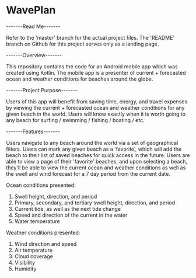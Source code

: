 # WavePlan
-------Read Me-------

Refer to the 'master' branch for the actual project files. The 'README' branch on Github for this project serves only as a landing page.

-------Overview-------

This repository contains the code for an Android mobile app which was created using Kotlin. The mobile app is a presenter of current + forecasted ocean and weather conditions for beaches around the globe.

-------Project Purpose-------

Users of this app will benefit from saving time, energy, and travel expenses by viewing the current + forecasted ocean and weather conditions for any given beach in the world. Users will know exactly when it is worth going to any beach for surfing / swimming / fishing / boating / etc. 

-------Features-------

Users navigate to any beach around the world via a set of geographical filters. 
Users can mark any given beach as a 'favorite', which will add the beach to their list of saved beaches for quick access in the future. 
Users are able to view a page of their 'favorite' beaches, and upon selecting a beach, they'll be able to view the current ocean and weather conditions as well as the swell and wind forecast for a 7 day period from the current date.

Ocean conditions presented:
1. Swell height, direction, and period
2. Primary, secondary, and tertiary swell height, direction, and period
3. Current tide, as well as the next tide change
4. Speed and direction of the current in the water
5. Water temperature

Weather conditions presented:
1. Wind direction and speed
2. Air temperature
3. Cloud coverage
4. Visibility
5. Humidity
